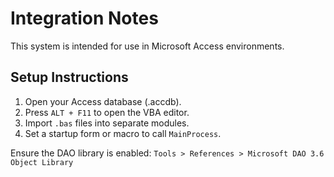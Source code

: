 # Integration Notes

This system is intended for use in Microsoft Access environments.

## Setup Instructions
1. Open your Access database (.accdb).
2. Press `ALT + F11` to open the VBA editor.
3. Import `.bas` files into separate modules.
4. Set a startup form or macro to call `MainProcess`.

Ensure the DAO library is enabled:
`Tools > References > Microsoft DAO 3.6 Object Library`
